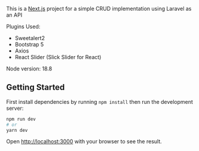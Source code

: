 This is a [Next.js](https://nextjs.org/) project for a simple CRUD implementation using Laravel as an API

Plugins Used:

- Sweetalert2
- Bootstrap 5
- Axios
- React Slider (Slick Slider for React)

Node version: 18.8

## Getting Started

First install dependencies by running `npm install` then run the development server:

```bash
npm run dev
# or
yarn dev
```

Open [http://localhost:3000](http://localhost:3000) with your browser to see the result.
